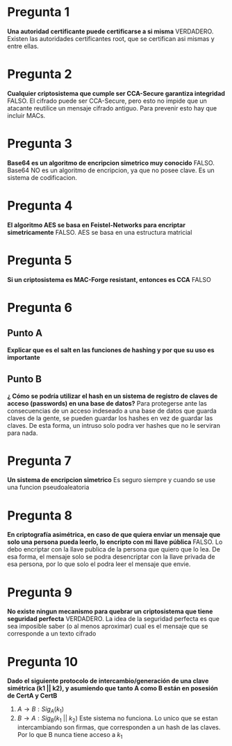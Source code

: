 # Pregunta 1
**Una autoridad certificante puede certificarse a si misma**
VERDADERO. Existen las autoridades certificantes root, que se certifican asi mismas y entre ellas.
# Pregunta 2
**Cualquier criptosistema que cumple ser CCA-Secure garantiza integridad**
FALSO. El cifrado puede ser CCA-Secure, pero esto no impide que un atacante reutilice un mensaje cifrado antiguo. Para prevenir esto hay que incluir MACs.
# Pregunta 3
**Base64 es un algoritmo de encripcion simetrico muy conocido**
FALSO. Base64 NO es un algoritmo de encripcion, ya que no posee clave. Es un sistema de codificacion.
# Pregunta 4
**El algoritmo AES se basa en Feistel-Networks para encriptar simetricamente**
FALSO. AES se basa en una estructura matricial
# Pregunta 5
**Si un criptosistema es MAC-Forge resistant, entonces es CCA**
FALSO
# Pregunta 6
## Punto A
**Explicar que es el salt en las funciones de hashing y por que su uso es importante**

## Punto B
**¿ Cómo se podría utilizar el hash en un sistema de registro de claves de acceso (passwords) en una base de datos?**
Para protegerse ante las consecuencias de un acceso indeseado a una base de datos que guarda claves de la gente, se pueden guardar los hashes en vez de guardar las claves.
De esta forma, un intruso solo podra ver hashes que no le serviran para nada.
# Pregunta 7
**Un sistema de encripcion simetrico**
Es seguro siempre y cuando se use una funcion pseudoaleatoria
# Pregunta 8
**En criptografía asimétrica, en caso de que quiera enviar un mensaje que solo una persona pueda leerlo, lo encripto con mi llave pública**
FALSO. Lo debo encriptar con la llave publica de la persona que quiero que lo lea. De esa forma, el mensaje solo se podra desencriptar con la llave privada de esa persona, por lo que solo el podra leer el mensaje que envie.
# Pregunta 9
**No existe ningun mecanismo para quebrar un criptosistema que tiene seguridad perfecta**
VERDADERO. La idea de la seguridad perfecta es que sea imposible saber (o al menos aproximar) cual es el mensaje que se corresponde a un texto cifrado
# Pregunta 10
**Dado el siguiente protocolo de intercambio/generación de una clave simétrica (k1 || k2), y asumiendo que tanto A como B están en posesión de CertA y CertB**
1. $A \to B: Sig_A(k_1)$
2. $B \to A: Sig_B(k_1\ ||\ k_2)$
Este sistema no funciona. Lo unico que se estan intercambiando son firmas, que corresponden a un hash de las claves. Por lo que B nunca tiene acceso a $k_1$